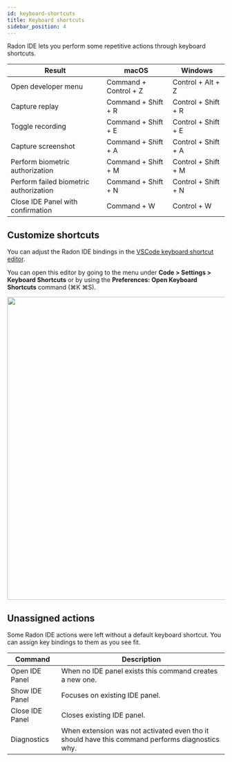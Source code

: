 ```yaml
---
id: keyboard-shortcuts
title: Keyboard shortcuts
sidebar_position: 4
---
```


Radon IDE lets you perform some repetitive actions through keyboard shortcuts.

| Result                                 | macOS                 | Windows             |
| -------------------------------------- | --------------------- | ------------------- |
| Open developer menu                    | Command + Control + Z | Control + Alt + Z   |
| Capture replay                         | Command + Shift + R   | Control + Shift + R |
| Toggle recording                       | Command + Shift + E   | Control + Shift + E |
| Capture screenshot                     | Command + Shift + A   | Control + Shift + A |
| Perform biometric authorization        | Command + Shift + M   | Control + Shift + M |
| Perform failed biometric authorization | Command + Shift + N   | Control + Shift + N |
| Close IDE Panel with confirmation      | Command + W           | Control + W         |

## Customize shortcuts

You can adjust the Radon IDE bindings in the [VSCode keyboard shortcut editor](https://code.visualstudio.com/docs/getstarted/keybindings#_keyboard-shortcuts-editor).

You can open this editor by going to the menu under **Code > Settings > Keyboard Shortcuts** or by using the **Preferences: Open Keyboard Shortcuts** command (⌘K ⌘S).

<img width="700" src="/img/docs/ide_adjust_keybindings.png" className="shadow-image" />

## Unassigned actions

Some Radon IDE actions were left without a default keyboard shortcut. You can assign key bindings to them as you see fit.

| Command         | Description                                                                                     |
| --------------- | ----------------------------------------------------------------------------------------------- |
| Open IDE Panel  | When no IDE panel exists this command creates a new one.                                        |
| Show IDE Panel  | Focuses on existing IDE panel.                                                                  |
| Close IDE Panel | Closes existing IDE panel.                                                                      |
| Diagnostics     | When extension was not activated even tho it should have this command performs diagnostics why. |
